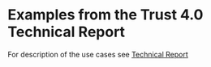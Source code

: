 # Examples from the Trust 4.0 Technical Report
For description of the use cases see [Technical Report](http://dx.doi.org/10.5445/IR/1000085169)
